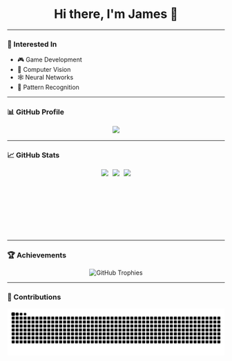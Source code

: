 <!-- Centered Intro with Animation -->
<h1 align="center">
  <strong>Hi there, I'm James 👋</strong>
</h1>

---

### 🧠 Interested In
- 🎮 Game Development
- 🧠 Computer Vision
- 🕸️ Neural Networks
- 🧩 Pattern Recognition

---

### 📊 GitHub Profile
<div align="center">
  <img src="http://github-profile-summary-cards.vercel.app/api/cards/profile-details?username=Sungchann&theme=github" />
</div>

---

### 📈 GitHub Stats
<div align="center" style="display: flex; justify-content: center; gap: 10px;">
  <img height="150" src="http://github-profile-summary-cards.vercel.app/api/cards/stats?username=Sungchann&theme=github" />
  <img height="150" src="http://github-profile-summary-cards.vercel.app/api/cards/productive-time?username=Sungchann&theme=github&utcOffset=8" />
  <img src="https://streak-stats.demolab.com/?user=Sungchann&theme=default" />
</div>

---

### 🏆 Achievements
<div align="center">
  <img 
    src="https://github-profile-trophy.vercel.app/?username=Sungchann&theme=flat&margin-w=10&no-frame=true" 
    alt="GitHub Trophies"
  />
</div>

---

### 🐍 Contributions
<div align="center">
  <img alt="snake eating my contributions" src="https://raw.githubusercontent.com/Sungchann/Sungchann/output/github-contribution-grid-snake.svg" />
</div>

